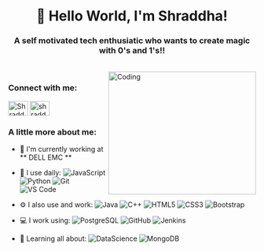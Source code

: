 
<h1 align="center"> 👋 Hello World, I'm Shraddha! </h1>
<h3 align="center"> A self motivated tech enthusiatic who wants to create magic with 0's and 1's!!</h3>

 <br>

<img align="right" alt="Coding" height="250" width="300" src="https://cdn.dribbble.com/users/2646423/screenshots/5507196/computer.gif" style ="vertical-align:bottom">

<h3 align="left">Connect with me:</h3>
<p align="left">
<a href="https://www.linkedin.com/in/shraddha-pande" target="blank"><img align="center" src="https://cdn.jsdelivr.net/npm/simple-icons@3.0.1/icons/linkedin.svg" alt="Shraddha" height="30" width="40" /></a>
<a href= "mailto: shraddha.p.pande@gmail.com" target="blank"><img align="center" src="https://cdn.jsdelivr.net/npm/simple-icons@3.0.1/icons/gmail.svg" alt="shraddha.p.pande" height="30" width="40" /></a>
</p>

<h3 align="left"> A little more about me: </h3>
 
- 🏢 I'm currently working at ** DELL EMC **
- 🚀 I use daily:
  ![JavaScript](https://img.shields.io/badge/-JavaScript-black?style=plastic&logo=javascript)
  ![Python](https://img.shields.io/badge/-Python-8fcfd1?style=plastic&logo=Python)
  ![Git](https://img.shields.io/badge/-Git-black?style=plastic&logo=git)
  ![VS Code](https://img.shields.io/badge/-VS%20Code-007ACC?style=plastic&logo=visual-studio-code)

- ⚙️ I also use and work: ![Java](https://img.shields.io/badge/-java-3f4441?style=plastic&logo=java) ![C++](https://img.shields.io/badge/-C++-00599C?style=plastic&logo=c)
  ![HTML5](https://img.shields.io/badge/-HTML5-E34F26?style=plastic&logo=html5&logoColor=white)
  ![CSS3](https://img.shields.io/badge/-CSS3-1572B6?style=plastic&logo=css3)
  ![Bootstrap](https://img.shields.io/badge/-Bootstrap-563D7C?style=plastic&logo=bootstrap)
  
 - 💻 I work using:
  ![PostgreSQL](https://img.shields.io/badge/-PostgreSQL-336791?style=plastic&logo=postgresql)
  ![GitHub](https://img.shields.io/badge/-GitHub-181717?style=plastic&logo=github)
  ![Jenkins](https://img.shields.io/badge/-Jenkins-black?style=plastic&logo=jenkins)
  
- 🌱 Learning all about:
  ![DataScience](https://img.shields.io/badge/-DataScience-E10098?style=plastic&logo=DataScience)
  ![MongoDB](https://img.shields.io/badge/-MongoDB-black?style=plastic&logo=mongodb)
